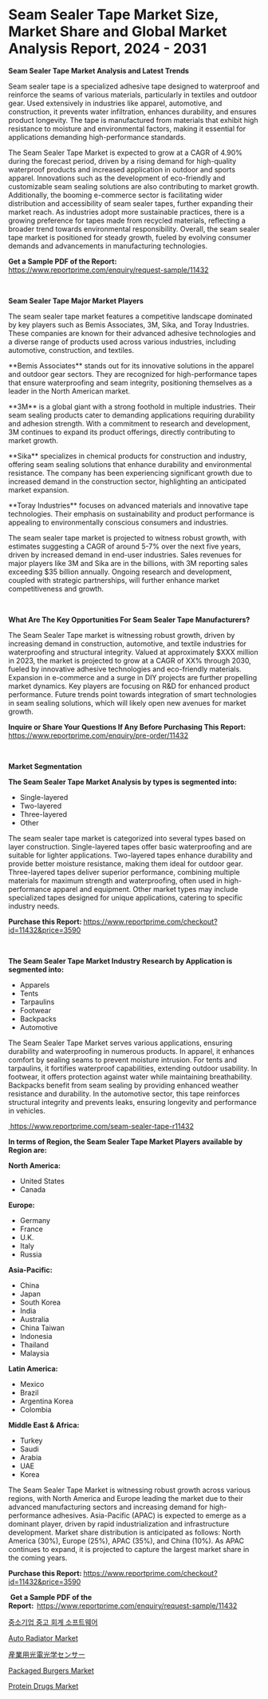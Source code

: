 <p><h1>Seam Sealer Tape Market Size, Market Share and Global Market Analysis Report, 2024 - 2031</h1></p><p><strong>Seam Sealer Tape Market Analysis and Latest Trends</strong></p>
<p><p>Seam sealer tape is a specialized adhesive tape designed to waterproof and reinforce the seams of various materials, particularly in textiles and outdoor gear. Used extensively in industries like apparel, automotive, and construction, it prevents water infiltration, enhances durability, and ensures product longevity. The tape is manufactured from materials that exhibit high resistance to moisture and environmental factors, making it essential for applications demanding high-performance standards.</p><p>The Seam Sealer Tape Market is expected to grow at a CAGR of 4.90% during the forecast period, driven by a rising demand for high-quality waterproof products and increased application in outdoor and sports apparel. Innovations such as the development of eco-friendly and customizable seam sealing solutions are also contributing to market growth. Additionally, the booming e-commerce sector is facilitating wider distribution and accessibility of seam sealer tapes, further expanding their market reach. As industries adopt more sustainable practices, there is a growing preference for tapes made from recycled materials, reflecting a broader trend towards environmental responsibility. Overall, the seam sealer tape market is positioned for steady growth, fueled by evolving consumer demands and advancements in manufacturing technologies.</p></p>
<p><strong>Get a Sample PDF of the Report:&nbsp;</strong> <a href="https://www.reportprime.com/enquiry/request-sample/11432">https://www.reportprime.com/enquiry/request-sample/11432</a></p>
<p>&nbsp;</p>
<p><strong>Seam Sealer Tape Major Market Players</strong></p>
<p><p>The seam sealer tape market features a competitive landscape dominated by key players such as Bemis Associates, 3M, Sika, and Toray Industries. These companies are known for their advanced adhesive technologies and a diverse range of products used across various industries, including automotive, construction, and textiles.</p><p>**Bemis Associates** stands out for its innovative solutions in the apparel and outdoor gear sectors. They are recognized for high-performance tapes that ensure waterproofing and seam integrity, positioning themselves as a leader in the North American market. </p><p>**3M** is a global giant with a strong foothold in multiple industries. Their seam sealing products cater to demanding applications requiring durability and adhesion strength. With a commitment to research and development, 3M continues to expand its product offerings, directly contributing to market growth.</p><p>**Sika** specializes in chemical products for construction and industry, offering seam sealing solutions that enhance durability and environmental resistance. The company has been experiencing significant growth due to increased demand in the construction sector, highlighting an anticipated market expansion.</p><p>**Toray Industries** focuses on advanced materials and innovative tape technologies. Their emphasis on sustainability and product performance is appealing to environmentally conscious consumers and industries. </p><p>The seam sealer tape market is projected to witness robust growth, with estimates suggesting a CAGR of around 5-7% over the next five years, driven by increased demand in end-user industries. Sales revenues for major players like 3M and Sika are in the billions, with 3M reporting sales exceeding $35 billion annually. Ongoing research and development, coupled with strategic partnerships, will further enhance market competitiveness and growth.</p></p>
<p>&nbsp;</p>
<p><strong>What Are The Key Opportunities For Seam Sealer Tape Manufacturers?</strong></p>
<p><p>The Seam Sealer Tape market is witnessing robust growth, driven by increasing demand in construction, automotive, and textile industries for waterproofing and structural integrity. Valued at approximately $XXX million in 2023, the market is projected to grow at a CAGR of XX% through 2030, fueled by innovative adhesive technologies and eco-friendly materials. Expansion in e-commerce and a surge in DIY projects are further propelling market dynamics. Key players are focusing on R&D for enhanced product performance. Future trends point towards integration of smart technologies in seam sealing solutions, which will likely open new avenues for market growth.</p></p>
<p><strong>Inquire or Share Your Questions If Any Before Purchasing This Report:</strong> <a href="https://www.reportprime.com/enquiry/pre-order/11432">https://www.reportprime.com/enquiry/pre-order/11432</a></p>
<p>&nbsp;</p>
<p><strong>Market Segmentation</strong></p>
<p><strong>The Seam Sealer Tape Market Analysis by types is segmented into:</strong></p>
<p><ul><li>Single-layered</li><li>Two-layered</li><li>Three-layered</li><li>Other</li></ul></p>
<p><p>The seam sealer tape market is categorized into several types based on layer construction. Single-layered tapes offer basic waterproofing and are suitable for lighter applications. Two-layered tapes enhance durability and provide better moisture resistance, making them ideal for outdoor gear. Three-layered tapes deliver superior performance, combining multiple materials for maximum strength and waterproofing, often used in high-performance apparel and equipment. Other market types may include specialized tapes designed for unique applications, catering to specific industry needs.</p></p>
<p><strong>Purchase this Report:&nbsp;</strong><a href="https://www.reportprime.com/checkout?id=11432&price=3590">https://www.reportprime.com/checkout?id=11432&price=3590</a></p>
<p>&nbsp;</p>
<p><strong>The Seam Sealer Tape Market Industry Research by Application is segmented into:</strong></p>
<p><ul><li>Apparels</li><li>Tents</li><li>Tarpaulins</li><li>Footwear</li><li>Backpacks</li><li>Automotive</li></ul></p>
<p><p>The Seam Sealer Tape Market serves various applications, ensuring durability and waterproofing in numerous products. In apparel, it enhances comfort by sealing seams to prevent moisture intrusion. For tents and tarpaulins, it fortifies waterproof capabilities, extending outdoor usability. In footwear, it offers protection against water while maintaining breathability. Backpacks benefit from seam sealing by providing enhanced weather resistance and durability. In the automotive sector, this tape reinforces structural integrity and prevents leaks, ensuring longevity and performance in vehicles.</p></p>
<p><a href="https://www.reportprime.com/seam-sealer-tape-r11432">&nbsp;https://www.reportprime.com/seam-sealer-tape-r11432</a></p>
<p><strong>In terms of Region, the Seam Sealer Tape Market Players available by Region are:</strong></p>
<p>
    <p> <strong> North America: </strong>
        <ul>
            <li>United States</li>
            <li>Canada</li>
        </ul>
        </p> 
    <p> <strong> Europe: </strong>
        <ul>
            <li>Germany</li>
            <li>France</li>
            <li>U.K.</li>
            <li>Italy</li>
            <li>Russia</li>
        </ul>
        </p> 
    <p> <strong> Asia-Pacific: </strong>
        <ul>
            <li>China</li>
            <li>Japan</li>
            <li>South Korea</li>
            <li>India</li>
            <li>Australia</li>
            <li>China Taiwan</li>
            <li>Indonesia</li>
            <li>Thailand</li>
            <li>Malaysia</li>
        </ul>
        </p> 
    <p> <strong> Latin America: </strong>
        <ul>
            <li>Mexico</li>
            <li>Brazil</li>
            <li>Argentina Korea</li>
            <li>Colombia</li>
        </ul>
        </p> 
    <p> <strong> Middle East & Africa: </strong>
        <ul>
            <li>Turkey</li>
            <li>Saudi</li>
            <li>Arabia</li>
            <li>UAE</li>
            <li>Korea</li>
        </ul>
    </p>
    </p>
<p><p>The Seam Sealer Tape Market is witnessing robust growth across various regions, with North America and Europe leading the market due to their advanced manufacturing sectors and increasing demand for high-performance adhesives. Asia-Pacific (APAC) is expected to emerge as a dominant player, driven by rapid industrialization and infrastructure development. Market share distribution is anticipated as follows: North America (30%), Europe (25%), APAC (35%), and China (10%). As APAC continues to expand, it is projected to capture the largest market share in the coming years.</p></p>
<p><strong>Purchase this Report: </strong><a href="https://www.reportprime.com/checkout?id=11432&price=3590">https://www.reportprime.com/checkout?id=11432&price=3590</a></p>
<p>&nbsp;<strong>Get a Sample PDF of the Report:&nbsp;&nbsp;</strong><a href="https://www.reportprime.com/enquiry/request-sample/11432">https://www.reportprime.com/enquiry/request-sample/11432</a></p>
<p><strong></strong></p>
<p><p><a href="https://medium.com/@ixknzplk81/smb-sme-used-accounting-software-market-%EC%9D%98-%EA%B8%80%EB%A1%9C%EB%B2%8C-%EC%8B%9C%EC%9E%A5-%EA%B0%9C%EC%9A%94%EB%8A%94-%EC%A0%84-%EC%84%B8%EA%B3%84-%EB%B0%8F-%EC%A3%BC%EC%9A%94-%EC%8B%9C%EC%9E%A5%EC%9D%98-%EC%82%B0%EC%97%85%EC%97%90-%EC%98%81%ED%96%A5%EC%9D%84-%EB%AF%B8%EC%B9%98%EB%8A%94-%EC%A3%BC%EC%9A%94-%ED%8A%B8%EB%A0%8C%EB%93%9C%EC%97%90-%EB%8C%80%ED%95%9C-%EB%8F%85%ED%8A%B9%ED%95%9C-b74e6dd2645b?postPublishedType=initial">중소기업 중고 회계 소프트웨어</a></p><p><a href="https://issuu.com/reportprime-2/docs/auto-radiator-market-size-2030.pptx_ce6fe1eed977e6">Auto Radiator Market</a></p><p><a href="https://medium.com/@maudward1907/industrial-photoelectric-optical-sensors-dc34a267c6a5">産業用光電光学センサー</a></p><p><a href="https://medium.com/@laurenperkins14/the-global-packaged-burgers-market-is-a-dynamic-and-growing-industry-c03643cafc20">Packaged Burgers Market</a></p><p><a href="https://www.linkedin.com/pulse/unveiling-market-trends-global-protein-drugs-growth-regional-rmz8f?trackingId=4fBOXqLlTvupMnx%2BhzkyBg%3D%3D">Protein Drugs Market</a></p></p>